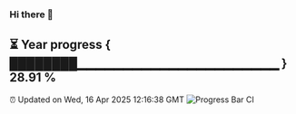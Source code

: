 ### Hi there 👋
⏳ Year progress { ████████▁▁▁▁▁▁▁▁▁▁▁▁▁▁▁▁▁▁▁▁▁▁ } 28.91 %
---
⏰ Updated on Wed, 16 Apr 2025 12:16:38 GMT
![Progress Bar CI](https://github.com/Moyi321/Moyi321/workflows/Progress%20Bar%20CI/badge.svg)
